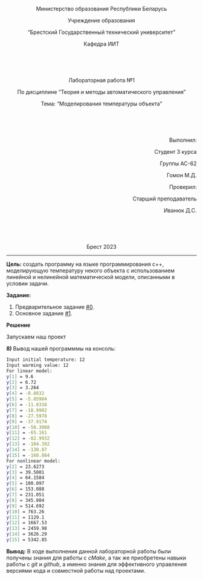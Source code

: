 ﻿<p align="center"> Министерство образования Республики Беларусь</p>
<p align="center">Учреждение образования</p>
<p align="center">“Брестский Государственный технический университет”</p>
<p align="center">Кафедра ИИТ</p>
<br><br><br>
<p align="center">Лабораторная работа №1</p>
<p align="center">По дисциплине “Теория и методы автоматического управления”</p>
<p align="center">Тема: “Моделирования температуры объекта”</p>
<br><br><br>
<p align="right">Выполнил:</p>
<p align="right">Студент 3 курса</p>
<p align="right">Группы АС-62</p>
<p align="right">Гомон М.Д.</p>
<p align="right">Проверил:</p>
<p align="right">Старший преподаватель</p>
<p align="right">Иванюк Д.С.</p>
<br><br><br>
<p align="center">Брест 2023</p>

---
<p> <strong> Цель: </strong>создать программу на языке программирования c++, моделирующую температуру некого объекта с использованием линейной и нелинейной математической модели, описанными в условии задачи.</p>
<p> <strong> Задание: </strong> </p>

1. Предварительное задание [#0](../../../../tasks/task_00/readme.md).
2. Основное задание [#1](../../../../tasks/task_01/readme.md).

<p> <strong> Решение </strong> </p>

<p>Запускаем наш проект</p>

<p> <strong>8) </strong>Вывод нашей программмы на консоль:

``` bash
Input initial temperature: 12
Input warming value: 12
For linear model:
y[1] = 9.6
y[2] = 6.72
y[3] = 3.264
y[4] = -0.8832
y[5] = -5.85984
y[6] = -11.8318
y[7] = -18.9982
y[8] = -27.5978
y[9] = -37.9174
y[10] = -50.3008
y[11] = -65.161
y[12] = -82.9932
y[13] = -104.392
y[14] = -130.07
y[15] = -160.884
For nonlinear model:
y[2] = 23.6273
y[3] = 39.5001
y[4] = 64.1584
y[5] = 100.097
y[6] = 153.088
y[7] = 231.051
y[8] = 345.804
y[9] = 514.692
y[10] = 763.26
y[11] = 1129.1
y[12] = 1667.53
y[13] = 2459.98
y[14] = 3626.29
y[15] = 5342.85
```
<p> <strong> Вывод:</strong> В ходе выполнения данной лабораторной работы были получены знания для работы с  <em>cMake</em>, а так же приобретены навыки работы с <em>git</em> и <em>github</em>, а именно знания для эффективного управления версиями кода и совместной работы над проектами.</p>

